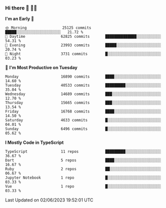 ### Hi there 👋 🧑‍💻



<!--START_SECTION:waka-->
**I'm an Early 🐤** 

```text
🌞 Morning                25125 commits       █████░░░░░░░░░░░░░░░░░░░░   21.72 % 
🌆 Daytime                62825 commits       ██████████████░░░░░░░░░░░   54.31 % 
🌃 Evening                23993 commits       █████░░░░░░░░░░░░░░░░░░░░   20.74 % 
🌙 Night                  3731 commits        █░░░░░░░░░░░░░░░░░░░░░░░░   03.23 % 
```
📅 **I'm Most Productive on Tuesday** 

```text
Monday                   16890 commits       ████░░░░░░░░░░░░░░░░░░░░░   14.60 % 
Tuesday                  40533 commits       █████████░░░░░░░░░░░░░░░░   35.04 % 
Wednesday                14689 commits       ███░░░░░░░░░░░░░░░░░░░░░░   12.70 % 
Thursday                 15665 commits       ███░░░░░░░░░░░░░░░░░░░░░░   13.54 % 
Friday                   16768 commits       ████░░░░░░░░░░░░░░░░░░░░░   14.50 % 
Saturday                 4633 commits        █░░░░░░░░░░░░░░░░░░░░░░░░   04.01 % 
Sunday                   6496 commits        █░░░░░░░░░░░░░░░░░░░░░░░░   05.62 % 
```


**I Mostly Code in TypeScript** 

```text
TypeScript               11 repos            █████████░░░░░░░░░░░░░░░░   36.67 % 
Dart                     5 repos             ████░░░░░░░░░░░░░░░░░░░░░   16.67 % 
Ruby                     2 repos             ██░░░░░░░░░░░░░░░░░░░░░░░   06.67 % 
Jupyter Notebook         1 repo              █░░░░░░░░░░░░░░░░░░░░░░░░   03.33 % 
Vue                      1 repo              █░░░░░░░░░░░░░░░░░░░░░░░░   03.33 % 
```




 Last Updated on 02/06/2023 19:52:01 UTC
<!--END_SECTION:waka-->


